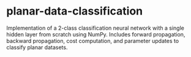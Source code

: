 # planar-data-classification
Implementation of a 2-class classification neural network with a single hidden layer from scratch using NumPy. Includes forward propagation, backward propagation, cost computation, and parameter updates to classify planar datasets.
